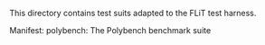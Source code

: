 This directory contains test suits adapted to the FLiT test harness.

Manifest:
	polybench: The Polybench benchmark suite